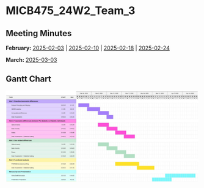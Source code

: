 # MICB475_24W2_Team_3

## Meeting Minutes ##
**February:** [2025-02-03](meeting-minutes/02-03.md) | [2025-02-10](meeting-minutes/02-10.md) | [2025-02-18](meeting-minutes/02-18.md) | [2025-02-24](meeting-minutes/02-24.md) 

**March:** [2025-03-03](meeting-minutes/03-03.md)

## Gantt Chart
<img src="/meeting-minutes/gantt-chart.jpg" >
